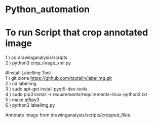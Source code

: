 # Python_automation
# To run Script that crop annotated image
1 ) cd drawinganalysis/scripts  
2 ) python3 crop_image_xml.py  

#Install Labelling Tool  
1 ) git clone https://github.com/tzutalin/labelImg.git  
2 ) cd labelImg  
3 ) sudo apt-get install pyqt5-dev-tools  
4 ) sudo pip3 install -r requirements/requirements-linux-python3.txt  
5 ) make qt5py3  
6 ) python3 labelImg.py  

Annotate Image from  drawinganalysis/scripts/cropped_files  
